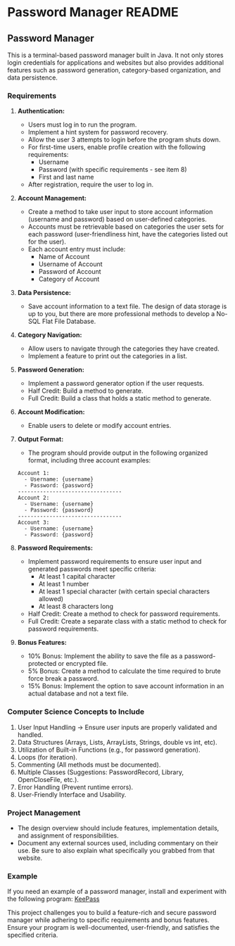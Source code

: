 # Password Manager README

## Password Manager

This is a terminal-based password manager built in Java. It not only stores login credentials for applications and websites but also provides additional features such as password generation, category-based organization, and data persistence.

### Requirements

1. **Authentication:**
   - Users must log in to run the program.
   - Implement a hint system for password recovery.
   - Allow the user 3 attempts to login before the program shuts down.
   - For first-time users, enable profile creation with the following requirements:
     - Username
     - Password (with specific requirements - see item 8)
     - First and last name
   - After registration, require the user to log in.

2. **Account Management:**
   - Create a method to take user input to store account information (username and password) based on user-defined categories.
   - Accounts must be retrievable based on categories the user sets for each password (user-friendliness hint, have the categories listed out for the user).
   - Each account entry must include:
     - Name of Account
     - Username of Account
     - Password of Account
     - Category of Account

3. **Data Persistence:**
   - Save account information to a text file. The design of data storage is up to you, but there are more professional methods to develop a No-SQL Flat File Database.

4. **Category Navigation:**
   - Allow users to navigate through the categories they have created.
   - Implement a feature to print out the categories in a list.

5. **Password Generation:**
   - Implement a password generator option if the user requests.
   - Half Credit: Build a method to generate.
   - Full Credit: Build a class that holds a static method to generate.

6. **Account Modification:**
   - Enable users to delete or modify account entries.

7. **Output Format:**
   - The program should provide output in the following organized format, including three account examples:

   ```
   Account 1:
     - Username: {username}
     - Password: {password}
   ---------------------------------
   Account 2:
     - Username: {username}
     - Password: {password}
   ---------------------------------
   Account 3:
     - Username: {username}
     - Password: {password}
   ```

8. **Password Requirements:**
   - Implement password requirements to ensure user input and generated passwords meet specific criteria:
     - At least 1 capital character
     - At least 1 number
     - At least 1 special character (with certain special characters allowed)
     - At least 8 characters long
   - Half Credit: Create a method to check for password requirements.
   - Full Credit: Create a separate class with a static method to check for password requirements.

9. **Bonus Features:**
   - 10% Bonus: Implement the ability to save the file as a password-protected or encrypted file.
   - 5% Bonus: Create a method to calculate the time required to brute force break a password.
   - 15% Bonus: Implement the option to save account information in an actual database and not a text file.

### Computer Science Concepts to Include

1. User Input Handling -> Ensure user inputs are properly validated and handled.
2. Data Structures (Arrays, Lists, ArrayLists, Strings, double vs int, etc).
3. Utilization of Built-in Functions (e.g., for password generation).
4. Loops (for iteration).
5. Commenting (All methods must be documented).
6. Multiple Classes (Suggestions: PasswordRecord, Library, OpenCloseFile, etc.).
7. Error Handling (Prevent runtime errors).
8. User-Friendly Interface and Usability.

### Project Management

- The design overview should include features, implementation details, and assignment of responsibilities.
- Document any external sources used, including commentary on their use. Be sure to also explain what specifically you grabbed from that website.

### Example

If you need an example of a password manager, install and experiment with the following program: [KeePass](https://sourceforge.net/projects/keepass/files/KeePass%202.x/2.52/KeePass-2.52-Setup.exe/download)

This project challenges you to build a feature-rich and secure password manager while adhering to specific requirements and bonus features. Ensure your program is well-documented, user-friendly, and satisfies the specified criteria.
